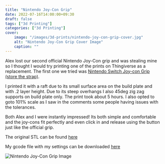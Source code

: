 ```yaml
---
title: "Nintendo Joy-Con Grip"
date: 2022-07-16T14:00:00+09:30
draft: false
tags: ["3d Printing"]
categories: ["3d Printing"]
cover:
    image: "/images/3d-prints/nintendo-joy-con-grip-cover.jpg"
    alt: "Nintendo Joy-Con Grip Cover Image"
    caption: ""
---
```


Alex lost our second official Nintendo Joy-Con grip and was stealing mine so I thought I would try
printing one of the prints on Thingiverse as a replacement. The first one we tried was [Nintendo Switch Joy-con Grip (store the strap)](https://www.thingiverse.com/thing:2523187).

I printed it with a raft due to its small surface area on the build plate and with .2 layer height. Due to its steep overhangs I also 45deg zig zag supports on build plate only. The print took about 5 hours. I also opted to goto 101% scale as I saw in the comments some people having issues with the tolerances.

Both Alex and I were instantly impressed! Its both simple and comfortable and the joy-cons fit perfectly and even click in and release using the button just like the official grip.

The original STL can be found [here](https://www.thingiverse.com/thing:2523187) 

My gcode file with my settings can be downloaded [here](/gcodes/nintendo-switch-joy-con-grip.gcode)

![Nintendo Joy-Con Grip Image](/images/3d-prints/nintendo-joy-con-grip-1.jpg)

